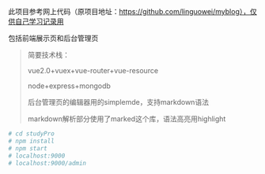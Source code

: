 此项目参考网上代码（原项目地址：https://github.com/linguowei/myblog），仅供自己学习记录用

包括前端展示页和后台管理页

> 简要技术栈：
>
> vue2.0+vuex+vue-router+vue-resource
>
> node+express+mongodb
>
> 后台管理页的编辑器用的simplemde，支持markdown语法
>
> markdown解析部分使用了marked这个库，语法高亮用highlight

``` bash
# cd studyPro
# npm install
# npm start
# localhost:9000
# localhost:9000/admin
```
